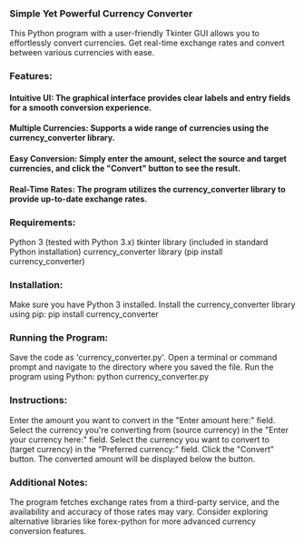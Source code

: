 ### Simple Yet Powerful Currency Converter

This Python program with a user-friendly Tkinter GUI allows you to effortlessly convert currencies. Get real-time exchange rates and convert between various currencies with ease.

### Features:

#### Intuitive UI: The graphical interface provides clear labels and entry fields for a smooth conversion experience.
#### Multiple Currencies: Supports a wide range of currencies using the currency_converter library.
#### Easy Conversion: Simply enter the amount, select the source and target currencies, and click the "Convert" button to see the result.
#### Real-Time Rates: The program utilizes the currency_converter library to provide up-to-date exchange rates.

### Requirements:

Python 3 (tested with Python 3.x)
tkinter library (included in standard Python installation)
currency_converter library (pip install currency_converter)

### Installation:

Make sure you have Python 3 installed.
Install the currency_converter library using pip: pip install currency_converter

### Running the Program:

Save the code as 'currency_converter.py'.
Open a terminal or command prompt and navigate to the directory where you saved the file.
Run the program using Python: python currency_converter.py

### Instructions:

Enter the amount you want to convert in the "Enter amount here:" field.
Select the currency you're converting from (source currency) in the "Enter your currency here:" field.
Select the currency you want to convert to (target currency) in the "Preferred currency:" field.
Click the "Convert" button.
The converted amount will be displayed below the button.

### Additional Notes:

The program fetches exchange rates from a third-party service, and the availability and accuracy of those rates may vary.
Consider exploring alternative libraries like forex-python for more advanced currency conversion features.

